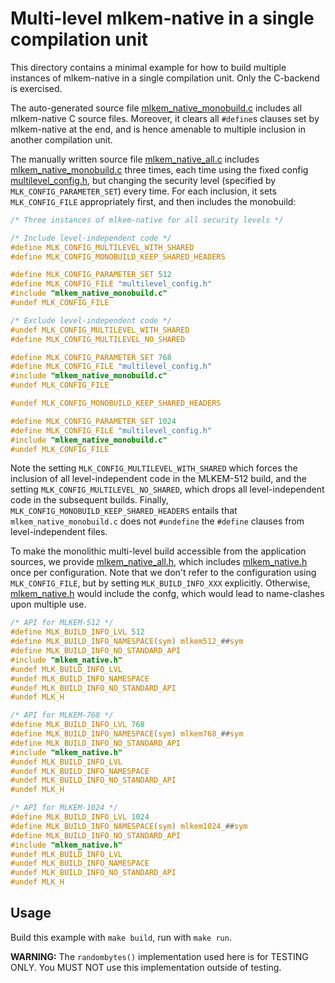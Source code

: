 [//]: # (SPDX-License-Identifier: CC-BY-4.0)

# Multi-level mlkem-native in a single compilation unit

This directory contains a minimal example for how to build multiple instances of mlkem-native in a single compilation
unit. Only the C-backend is exercised.

The auto-generated source file [mlkem_native_monobuild.c](mlkem_native_monobuild.c) includes all mlkem-native C source
files. Moreover, it clears all `#define`s clauses set by mlkem-native at the end, and is hence amenable to multiple
inclusion in another compilation unit.

The manually written source file [mlkem_native_all.c](mlkem_native_all.c) includes
[mlkem_native_monobuild.c](mlkem_native_monobuild.c) three times, each time using the fixed config
[multilevel_config.h](multilevel_config.h), but changing the security level (specified
by `MLK_CONFIG_PARAMETER_SET`) every time. For each inclusion, it sets `MLK_CONFIG_FILE`
appropriately first, and then includes the monobuild:
```C
/* Three instances of mlkem-native for all security levels */

/* Include level-independent code */
#define MLK_CONFIG_MULTILEVEL_WITH_SHARED
#define MLK_CONFIG_MONOBUILD_KEEP_SHARED_HEADERS

#define MLK_CONFIG_PARAMETER_SET 512
#define MLK_CONFIG_FILE "multilevel_config.h"
#include "mlkem_native_monobuild.c"
#undef MLK_CONFIG_FILE

/* Exclude level-independent code */
#undef MLK_CONFIG_MULTILEVEL_WITH_SHARED
#define MLK_CONFIG_MULTILEVEL_NO_SHARED

#define MLK_CONFIG_PARAMETER_SET 768
#define MLK_CONFIG_FILE "multilevel_config.h"
#include "mlkem_native_monobuild.c"
#undef MLK_CONFIG_FILE

#undef MLK_CONFIG_MONOBUILD_KEEP_SHARED_HEADERS

#define MLK_CONFIG_PARAMETER_SET 1024
#define MLK_CONFIG_FILE "multilevel_config.h"
#include "mlkem_native_monobuild.c"
#undef MLK_CONFIG_FILE
```

Note the setting `MLK_CONFIG_MULTILEVEL_WITH_SHARED` which forces the inclusion of all level-independent
code in the MLKEM-512 build, and the setting `MLK_CONFIG_MULTILEVEL_NO_SHARED`, which drops all
level-independent code in the subsequent builds. Finally, `MLK_CONFIG_MONOBUILD_KEEP_SHARED_HEADERS` entails that
`mlkem_native_monobuild.c` does not `#undefine` the `#define` clauses from level-independent files.

To make the monolithic multi-level build accessible from the application sources, we provide
[mlkem_native_all.h](mlkem_native_all.h), which includes [mlkem_native.h](../../mlkem/mlkem_native.h) once per
configuration. Note that we don't refer to the configuration using `MLK_CONFIG_FILE`, but by setting
`MLK_BUILD_INFO_XXX` explicitly. Otherwise, [mlkem_native.h](../../mlkem/mlkem_native.h) would include the confg, which
would lead to name-clashes upon multiple use.

```C
/* API for MLKEM-512 */
#define MLK_BUILD_INFO_LVL 512
#define MLK_BUILD_INFO_NAMESPACE(sym) mlkem512_##sym
#define MLK_BUILD_INFO_NO_STANDARD_API
#include "mlkem_native.h"
#undef MLK_BUILD_INFO_LVL
#undef MLK_BUILD_INFO_NAMESPACE
#undef MLK_BUILD_INFO_NO_STANDARD_API
#undef MLK_H

/* API for MLKEM-768 */
#define MLK_BUILD_INFO_LVL 768
#define MLK_BUILD_INFO_NAMESPACE(sym) mlkem768_##sym
#define MLK_BUILD_INFO_NO_STANDARD_API
#include "mlkem_native.h"
#undef MLK_BUILD_INFO_LVL
#undef MLK_BUILD_INFO_NAMESPACE
#undef MLK_BUILD_INFO_NO_STANDARD_API
#undef MLK_H

/* API for MLKEM-1024 */
#define MLK_BUILD_INFO_LVL 1024
#define MLK_BUILD_INFO_NAMESPACE(sym) mlkem1024_##sym
#define MLK_BUILD_INFO_NO_STANDARD_API
#include "mlkem_native.h"
#undef MLK_BUILD_INFO_LVL
#undef MLK_BUILD_INFO_NAMESPACE
#undef MLK_BUILD_INFO_NO_STANDARD_API
#undef MLK_H
```

## Usage

Build this example with `make build`, run with `make run`.

**WARNING:** The `randombytes()` implementation used here is for TESTING ONLY. You MUST NOT use this implementation
outside of testing.
